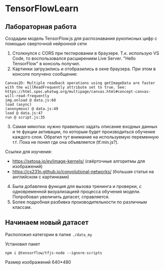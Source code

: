 # TensorFlowLearn
## Лабораторная работа
Создадим модель TensorFlow.js для распознавания рукописных цифр с помощью сверточной нейронной сети

1. Столкнулся с CORS при тестировании в браузере. Т.к. использую VS Code, то воспользовался расширением Live Server. "Hello TensorFlow" в консоль получил.
2. Картинки загрузились и отобразились в окне браузера. При этом в консоле получено сообщение:
```
Canvas2D: Multiple readback operations using getImageData are faster with the willReadFrequently attribute set to true. See: https://html.spec.whatwg.org/multipage/canvas.html#concept-canvas-will-read-frequently
img.onload @ data.js:68
load (async)
(anonymous) @ data.js:49
load @ data.js:47
run @ script.js:35
```
3. Самая мякотка: нужно правильно задать описание входных данных и те фукции активации, по которым будет производиться обучение каждого слоя.
Обратил тут внимание на используемую переменную `tf`. Пока не понял где она объявляется (tf.min.js?).

Ссылки для изучения:
* https://setosa.io/ev/image-kernels/ (свёрточные алгоритмы для изображений)
* https://cs231n.github.io/convolutional-networks/ (большая статья на английском с картинками)

4. Была добавлена функция для вызова тренинга и проверки, с одновременной визуализацией процесса обучения модели. Попробовал увеличить датасет, справляется.
5. Более подробная разбивка производительности по различным классам.

## Начинаем новый датасет
Расположил категории в папке `./data_my`

Установил пакет
```shell
npm i @tensorflow/tfjs-node --ignore-scripts
```

Размер изображений 640*480